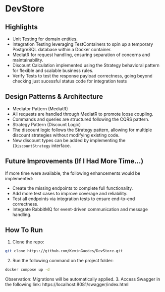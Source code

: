 # DevStore

## Highlights
* Unit Testing for domain entities.
* Integration Testing leveraging TestContainers to spin up a temporary PostgreSQL database within a Docker container.
* MediatR for request handling, ensuring separation of concerns and maintainability.
* Discount Calculation implemented using the Strategy behavioral pattern for flexible and scalable business rules.
* Verify Tests to test the response payload correctness, going beyond checking just sucessful status code for integration tests

## Design Patterns & Architecture
* Mediator Pattern (MediatR)
* All requests are handled through MediatR to promote loose coupling.
* Commands and queries are structured following the CQRS pattern.
* Strategy Pattern (Discount Logic)
* The discount logic follows the Strategy pattern, allowing for multiple discount strategies without modifying existing code.
* New discount types can be added by implementing the `IDiscountStrategy` interface.

## Future Improvements (If I Had More Time...)
If more time were available, the following enhancements would be implemented:
* Create the missing endpoints to complete full functionality.
* Add more test cases to improve coverage and reliability.
* Test all endpoints via integration tests to ensure end-to-end correctness.
* Integrate RabbitMQ for event-driven communication and message handling.

## How To Run 
1. Clone the repo:
```sh
git clone https://github.com/KevinGuedes/DevStore.git
```
2. Run the following command on the project folder:
```sh
docker compose up -d
```
Observation: Migrations will be automatically applied.
3. Access Swagger in the following link: https://localhost:8081/swagger/index.html  